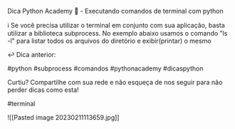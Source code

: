 Dica Python Academy 🐍 - Executando comandos de terminal com python

ℹ️ Se você precisa utilizar o terminal em conjunto com sua aplicação, basta utilizar a biblioteca subprocess. No exemplo abaixo usamos o comando "ls -l" para listar todos os arquivos do diretório e exibir(printar) o mesmo

↩️ Dica anterior:

#python #subprocess #comandos #pythonacademy #dicaspython

Curtiu? Compartilhe com sua rede e não esqueça de nos seguir para não perder dicas como esta!

#terminal



![[Pasted image 20230211113659.jpg]]